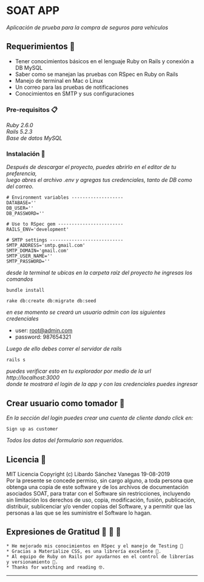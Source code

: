# SOAT APP

_Aplicación de prueba para la compra de seguros para vehículos_

## Requerimientos 🚀

* Tener conocimientos básicos en el lenguaje Ruby on Rails y conexión a DB MySQL
* Saber como se manejan las pruebas con RSpec en Ruby on Rails
* Manejo de terminal en Mac o Linux
* Un correo para las pruebas de notificaciones
* Conocimientos en SMTP y sus configuraciones

### Pre-requisitos 📋

_Ruby 2.6.0_  
_Rails 5.2.3_  
_Base de datos MySQL_  

### Instalación 🔧

_Después de descargar el proyecto, puedes abrirlo en el editor de tu preferencia,_  
_luego abres el archivo .env y agregas tus credenciales, tanto de DB como del correo._

```
# Environment variables -------------------
DATABASE=''
DB_USER=''
DB_PASSWORD=''

# Use to RSpec gem ------------------------
RAILS_ENV='development'

# SMTP settings ---------------------------
SMTP_ADDRESS='smtp.gmail.com'
SMTP_DOMAIN='gmail.com'
SMTP_USER_NAME=''
SMTP_PASSWORD=''

```

_desde la terminal te ubicas en la carpeta raíz del proyecto he ingresas los comandos_

```
bundle install
```

```
rake db:create db:migrate db:seed
```

_en ese momento se creará un usuario admin con las siguientes credenciales_  

* user: root@admin.com
* password: 987654321

_Luego de ello debes correr el servidor de rails_

```
rails s
```

_puedes verificar esto en tu explorador por medio de la url http://localhost:3000_  
_donde te mostrará el login de la app y con las credenciales puedes ingresar_  

## Crear usuario como tomador 🔧

_En la sección del login puedes crear una cuenta de cliente dando click en:_

```
Sign up as customer
```

_Todos los datos del formulario son requeridos._


## Licencia 📄

MIT Licencia Copyright (c) Libardo Sánchez Vanegas 19-08-2019  
Por la presente se concede permiso, sin cargo alguno, a toda persona que obtenga
una copia de este software y de los archivos de documentación asociados SOAT,
para tratar con el Software sin restricciones, incluyendo
sin limitación los derechos de uso, copia, modificación, fusión, publicación,
distribuir, sublicenciar y/o vender copias del Software, y a
permitir que las personas a las que se les suministre el Software lo hagan.

## Expresiones de Gratitud 🎁 🍺 🎁

```
* He mejorado mis conocimientos en RSpec y el manejo de Testing 📢
* Gracias a Materialize CSS, es una librería excelente 🍺. 
* Al equipo de Ruby on Rails por ayudarnos en el control de librerías y versionamiento 🍺. 
* Thanks for watching and reading 🤓.
```

---